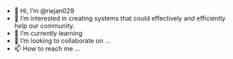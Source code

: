 - 👋 Hi, I’m @riejan029
- 👀 I’m interested in creating systems that could effectively and efficiently help our community.
- 🌱 I’m currently learning 
- 💞️ I’m looking to collaborate on ...
- 📫 How to reach me ...

<!---
riejan029/riejan029 is a ✨ special ✨ repository because its `README.md` (this file) appears on your GitHub profile.
You can click the Preview link to take a look at your changes.
--->

